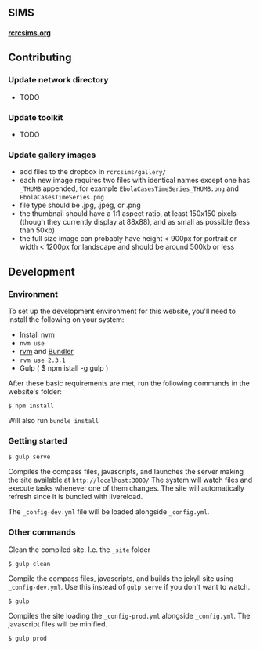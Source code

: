 ## SIMS
#### [rcrcsims.org](http://rcrcsims.org/)

## Contributing

### Update network directory
- TODO

### Update toolkit
- TODO

### Update gallery images
- add files to the dropbox in `rcrcsims/gallery/`
- each new image requires two files with identical names except one has `_THUMB` appended, for example `EbolaCasesTimeSeries_THUMB.png` and `EbolaCasesTimeSeries.png`
- file type should be .jpg, .jpeg, or .png
- the thumbnail should have a 1:1 aspect ratio, at least 150x150 pixels (though they currently display at 88x88), and as small as possible (less than 50kb)
- the full size image can probably have height < 900px for portrait or width < 1200px for landscape and should be around 500kb or less


## Development

### Environment

To set up the development environment for this website, you'll need to install the following on your system:

- Install [nvm](https://github.com/creationix/nvm) 
- `nvm use`
- [rvm](https://rvm.io/) and [Bundler](http://bundler.io/)
- `rvm use 2.3.1`
- Gulp ( $ npm istall -g gulp )

After these basic requirements are met, run the following commands in the website's folder:
```
$ npm install
```
Will also run `bundle install`


### Getting started

```
$ gulp serve
```
Compiles the compass files, javascripts, and launches the server making the site available at `http://localhost:3000/`
The system will watch files and execute tasks whenever one of them changes.
The site will automatically refresh since it is bundled with livereload.

The `_config-dev.yml` file will be loaded alongside `_config.yml`.


### Other commands

Clean the compiled site. I.e. the `_site` folder
```
$ gulp clean
```

Compile the compass files, javascripts, and builds the jekyll site using `_config-dev.yml`.
Use this instead of ```gulp serve``` if you don't want to watch.
```
$ gulp
```

Compiles the site loading the `_config-prod.yml` alongside `_config.yml`. The javascript files will be minified.
```
$ gulp prod
```
